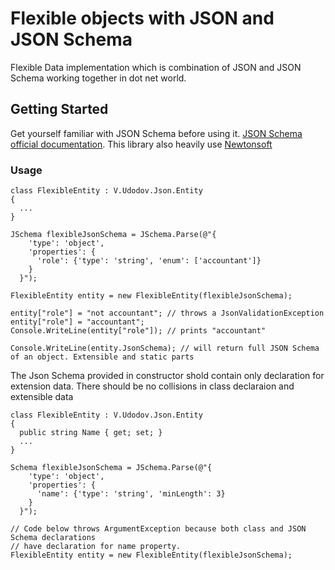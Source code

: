 # Flexible objects with JSON and JSON Schema

Flexible Data implementation which is combination of JSON and JSON Schema working together in dot net world.

## Getting Started

Get yourself familiar with JSON Schema before using it. [JSON Schema official documentation](https://json-schema.org/).
This library also heavily use [Newtonsoft](https://newtonsoft.com)

### Usage

```
class FlexibleEntity : V.Udodov.Json.Entity
{
  ...
}

JSchema flexibleJsonSchema = JSchema.Parse(@"{
    'type': 'object',
    'properties': {
      'role': {'type': 'string', 'enum': ['accountant']}
    }
  }");

FlexibleEntity entity = new FlexibleEntity(flexibleJsonSchema);

entity["role"] = "not accountant"; // throws a JsonValidationException
entity["role"] = "accountant";
Console.WriteLine(entity["role"]); // prints "accountant"

Console.WriteLine(entity.JsonSchema); // will return full JSON Schema of an object. Extensible and static parts

```

The Json Schema provided in constructor shold contain only declaration for extension data. 
There should be no collisions in class declaraion and extensible data

```
class FlexibleEntity : V.Udodov.Json.Entity
{
  public string Name { get; set; }
  ...
}

Schema flexibleJsonSchema = JSchema.Parse(@"{
    'type': 'object',
    'properties': {
      'name': {'type': 'string', 'minLength': 3}
    }
  }");

// Code below throws ArgumentException because both class and JSON Schema declarations
// have declaration for name property.
FlexibleEntity entity = new FlexibleEntity(flexibleJsonSchema);

```
